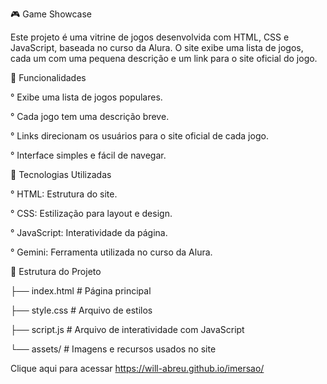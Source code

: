 🎮 Game Showcase

Este projeto é uma vitrine de jogos desenvolvida com HTML, CSS e JavaScript, baseada no curso da Alura. O site exibe uma lista de jogos, cada um com uma pequena descrição e um link para o site oficial do jogo.

🌟 Funcionalidades

° Exibe uma lista de jogos populares.

° Cada jogo tem uma descrição breve.

° Links direcionam os usuários para o site oficial de cada jogo.

° Interface simples e fácil de navegar.

🚀 Tecnologias Utilizadas

° HTML: Estrutura do site.

° CSS: Estilização para layout e design.

° JavaScript: Interatividade da página.

° Gemini: Ferramenta utilizada no curso da Alura.


📁 Estrutura do Projeto

├── index.html         # Página principal

├── style.css          # Arquivo de estilos

├── script.js          # Arquivo de interatividade com JavaScript

└── assets/            # Imagens e recursos usados no site


Clique aqui para acessar https://will-abreu.github.io/imersao/

